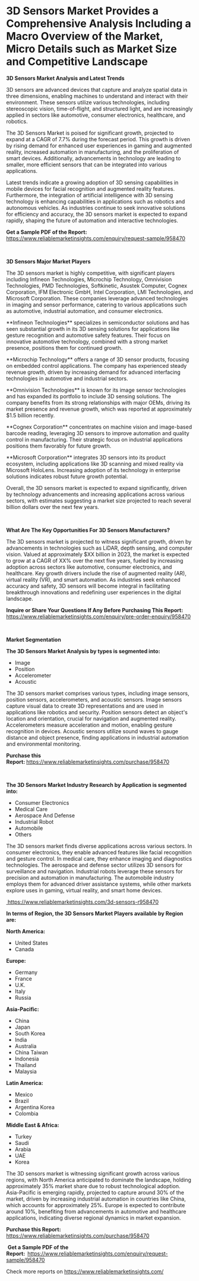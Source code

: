 <p><h1>3D Sensors Market Provides a Comprehensive Analysis Including a Macro Overview of the Market, Micro Details such as Market Size and Competitive Landscape</h1></p><p><strong>3D Sensors Market Analysis and Latest Trends</strong></p>
<p><p>3D sensors are advanced devices that capture and analyze spatial data in three dimensions, enabling machines to understand and interact with their environment. These sensors utilize various technologies, including stereoscopic vision, time-of-flight, and structured light, and are increasingly applied in sectors like automotive, consumer electronics, healthcare, and robotics.</p><p>The 3D Sensors Market is poised for significant growth, projected to expand at a CAGR of 7.7% during the forecast period. This growth is driven by rising demand for enhanced user experiences in gaming and augmented reality, increased automation in manufacturing, and the proliferation of smart devices. Additionally, advancements in technology are leading to smaller, more efficient sensors that can be integrated into various applications.</p><p>Latest trends indicate a growing adoption of 3D sensing capabilities in mobile devices for facial recognition and augmented reality features. Furthermore, the integration of artificial intelligence with 3D sensing technology is enhancing capabilities in applications such as robotics and autonomous vehicles. As industries continue to seek innovative solutions for efficiency and accuracy, the 3D sensors market is expected to expand rapidly, shaping the future of automation and interactive technologies.</p></p>
<p><strong>Get a Sample PDF of the Report:&nbsp;</strong> <a href="https://www.reliablemarketinsights.com/enquiry/request-sample/958470?utm_campaign=3295&utm_medium=2&utm_source=Github&utm_content=ia&utm_term=06042025&utm_id=3d-sensors">https://www.reliablemarketinsights.com/enquiry/request-sample/958470</a></p>
<p>&nbsp;</p>
<p><strong>3D Sensors Major Market Players</strong></p>
<p><p>The 3D sensors market is highly competitive, with significant players including Infineon Technologies, Microchip Technology, Omnivision Technologies, PMD Technologies, Softkinetic, Asustek Computer, Cognex Corporation, IFM Electronic GmbH, Intel Corporation, LMI Technologies, and Microsoft Corporation. These companies leverage advanced technologies in imaging and sensor performance, catering to various applications such as automotive, industrial automation, and consumer electronics.</p><p>**Infineon Technologies** specializes in semiconductor solutions and has seen substantial growth in its 3D sensing solutions for applications like gesture recognition and automotive safety features. Their focus on innovative automotive technology, combined with a strong market presence, positions them for continued growth.</p><p>**Microchip Technology** offers a range of 3D sensor products, focusing on embedded control applications. The company has experienced steady revenue growth, driven by increasing demand for advanced interfacing technologies in automotive and industrial sectors.</p><p>**Omnivision Technologies** is known for its image sensor technologies and has expanded its portfolio to include 3D sensing solutions. The company benefits from its strong relationships with major OEMs, driving its market presence and revenue growth, which was reported at approximately $1.5 billion recently.</p><p>**Cognex Corporation** concentrates on machine vision and image-based barcode reading, leveraging 3D sensors to improve automation and quality control in manufacturing. Their strategic focus on industrial applications positions them favorably for future growth.</p><p>**Microsoft Corporation** integrates 3D sensors into its product ecosystem, including applications like 3D scanning and mixed reality via Microsoft HoloLens. Increasing adoption of its technology in enterprise solutions indicates robust future growth potential.</p><p>Overall, the 3D sensors market is expected to expand significantly, driven by technology advancements and increasing applications across various sectors, with estimates suggesting a market size projected to reach several billion dollars over the next few years.</p></p>
<p>&nbsp;</p>
<p><strong>What Are The Key Opportunities For 3D Sensors Manufacturers?</strong></p>
<p><p>The 3D sensors market is projected to witness significant growth, driven by advancements in technologies such as LiDAR, depth sensing, and computer vision. Valued at approximately $XX billion in 2023, the market is expected to grow at a CAGR of XX% over the next five years, fueled by increasing adoption across sectors like automotive, consumer electronics, and healthcare. Key growth drivers include the rise of augmented reality (AR), virtual reality (VR), and smart automation. As industries seek enhanced accuracy and safety, 3D sensors will become integral in facilitating breakthrough innovations and redefining user experiences in the digital landscape.</p></p>
<p><strong>Inquire or Share Your Questions If Any Before Purchasing This Report:</strong> <a href="https://www.reliablemarketinsights.com/enquiry/pre-order-enquiry/958470?utm_campaign=3295&utm_medium=2&utm_source=Github&utm_content=ia&utm_term=06042025&utm_id=3d-sensors">https://www.reliablemarketinsights.com/enquiry/pre-order-enquiry/958470</a></p>
<p>&nbsp;</p>
<p><strong>Market Segmentation</strong></p>
<p><strong>The 3D Sensors Market Analysis by types is segmented into:</strong></p>
<p><ul><li>Image</li><li>Position</li><li>Accelerometer</li><li>Acoustic</li></ul></p>
<p><p>The 3D sensors market comprises various types, including image sensors, position sensors, accelerometers, and acoustic sensors. Image sensors capture visual data to create 3D representations and are used in applications like robotics and security. Position sensors detect an object's location and orientation, crucial for navigation and augmented reality. Accelerometers measure acceleration and motion, enabling gesture recognition in devices. Acoustic sensors utilize sound waves to gauge distance and object presence, finding applications in industrial automation and environmental monitoring.</p></p>
<p><strong>Purchase this Report:&nbsp;</strong><a href="https://www.reliablemarketinsights.com/purchase/958470?utm_campaign=3295&utm_medium=2&utm_source=Github&utm_content=ia&utm_term=06042025&utm_id=3d-sensors">https://www.reliablemarketinsights.com/purchase/958470</a></p>
<p>&nbsp;</p>
<p><strong>The 3D Sensors Market Industry Research by Application is segmented into:</strong></p>
<p><ul><li>Consumer Electronics</li><li>Medical Care</li><li>Aerospace And Defense</li><li>Industrial Robot</li><li>Automobile</li><li>Others</li></ul></p>
<p><p>The 3D sensors market finds diverse applications across various sectors. In consumer electronics, they enable advanced features like facial recognition and gesture control. In medical care, they enhance imaging and diagnostics technologies. The aerospace and defense sector utilizes 3D sensors for surveillance and navigation. Industrial robots leverage these sensors for precision and automation in manufacturing. The automobile industry employs them for advanced driver assistance systems, while other markets explore uses in gaming, virtual reality, and smart home devices.</p></p>
<p><a href="https://www.reliablemarketinsights.com/3d-sensors-r958470?utm_campaign=3295&utm_medium=2&utm_source=Github&utm_content=ia&utm_term=06042025&utm_id=3d-sensors">&nbsp;https://www.reliablemarketinsights.com/3d-sensors-r958470</a></p>
<p><strong>In terms of Region, the 3D Sensors Market Players available by Region are:</strong></p>
<p>
    <p> <strong> North America: </strong>
        <ul>
            <li>United States</li>
            <li>Canada</li>
        </ul>
        </p> 
    <p> <strong> Europe: </strong>
        <ul>
            <li>Germany</li>
            <li>France</li>
            <li>U.K.</li>
            <li>Italy</li>
            <li>Russia</li>
        </ul>
        </p> 
    <p> <strong> Asia-Pacific: </strong>
        <ul>
            <li>China</li>
            <li>Japan</li>
            <li>South Korea</li>
            <li>India</li>
            <li>Australia</li>
            <li>China Taiwan</li>
            <li>Indonesia</li>
            <li>Thailand</li>
            <li>Malaysia</li>
        </ul>
        </p> 
    <p> <strong> Latin America: </strong>
        <ul>
            <li>Mexico</li>
            <li>Brazil</li>
            <li>Argentina Korea</li>
            <li>Colombia</li>
        </ul>
        </p> 
    <p> <strong> Middle East & Africa: </strong>
        <ul>
            <li>Turkey</li>
            <li>Saudi</li>
            <li>Arabia</li>
            <li>UAE</li>
            <li>Korea</li>
        </ul>
    </p>
    </p>
<p><p>The 3D sensors market is witnessing significant growth across various regions, with North America anticipated to dominate the landscape, holding approximately 35% market share due to robust technological adoption. Asia-Pacific is emerging rapidly, projected to capture around 30% of the market, driven by increasing industrial automation in countries like China, which accounts for approximately 25%. Europe is expected to contribute around 10%, benefiting from advancements in automotive and healthcare applications, indicating diverse regional dynamics in market expansion.</p></p>
<p><strong>Purchase this Report: </strong><a href="https://www.reliablemarketinsights.com/purchase/958470?utm_campaign=3295&utm_medium=2&utm_source=Github&utm_content=ia&utm_term=06042025&utm_id=3d-sensors">https://www.reliablemarketinsights.com/purchase/958470</a></p>
<p>&nbsp;<strong>Get a Sample PDF of the Report:&nbsp;&nbsp;</strong><a href="https://www.reliablemarketinsights.com/enquiry/request-sample/958470?utm_campaign=3295&utm_medium=2&utm_source=Github&utm_content=ia&utm_term=06042025&utm_id=3d-sensors">https://www.reliablemarketinsights.com/enquiry/request-sample/958470</a></p>
<p><strong></strong></p>
<p>Check more reports on <a href="https://www.reliablemarketinsights.com/?utm_campaign=3295&utm_medium=2&utm_source=Github&utm_content=ia&utm_term=06042025&utm_id=3d-sensors">https://www.reliablemarketinsights.com/</a></p>